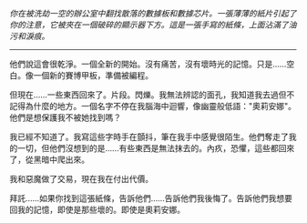 _你在被洗劫一空的辦公室中翻找散落的數據板和數據芯片。一張薄薄的紙片引起了你的注意，它被夾在一個破碎的顯示器下方。這是一張手寫的紙條，上面沾滿了油污和淚痕。_

---

他們說這會很乾淨。一個全新的開始。沒有痛苦，沒有壞時光的記憶。只是……空白。像一個新的賽博甲板，準備被編程。

但現在……一些東西回來了。片段。閃爍。我無法辨認的面孔，我知道我去過但不記得為什麼的地方。一個名字不停在我腦海中迴響，像幽靈般低語："奧莉安娜"。他們是想保護我不被她找到嗎？

我已經不知道了。我寫這些字時手在顫抖，筆在我手中感覺很陌生。他們奪走了我的一切，但他們沒想到的是……有些東西是無法抹去的。內疚，恐懼，這些都回來了，從黑暗中爬出來。

我和惡魔做了交易，現在我在付出代價。

拜託……如果你找到這張紙條，告訴他們……告訴他們我後悔了。告訴他們我想要回我的記憶，即使是那些壞的。即使是奧莉安娜。
